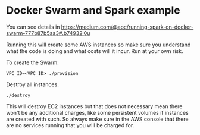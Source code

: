 # Docker Swarm and Spark example

You can see details in https://medium.com/@aoc/running-spark-on-docker-swarm-777b87b5aa3#.b74932l0u

Running this will create some AWS instances so make sure you understand what the code is
doing and what costs will it incur. Run at your own risk.

To create the Swarm:
```
VPC_ID=<VPC_ID> ./provision
```

Destroy all instances.
```
./destroy
```
This will destroy EC2 instances but that does not necessary mean there won't be any
additional charges, like some persistent volumes if instances are created with such. So always
make sure in the AWS console that there are no services running that you will be charged for.
